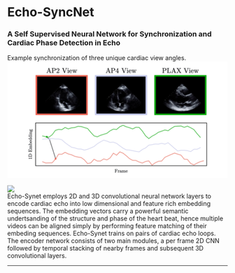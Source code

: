 # Echo-SyncNet
### A Self Supervised Neural Network for Synchronization and Cardiac Phase Detection in Echo

Example synchronization of three unique cardiac view angles.
![](resources/ap2ap4plax-sync.gif)

<img align="right" src="https://i.imgur.com/kIgSMsO.png" width="600"> Echo-Synet employs 2D and 3D convolutional neural network layers to encode cardiac echo into low dimensional and feature rich embedding sequences. The embedding vectors carry a powerful semantic undertsanding of the structure and phase of the heart beat, hence multiple videos can be aligned simply by performing feature matching of their embeding sequences. 
Echo-Synet trains on pairs of cardiac echo loops. The encoder network consists of two main modules, a per frame 2D CNN followed by temporal stacking of nearby frames and subsequent 3D convolutional layers.

___

